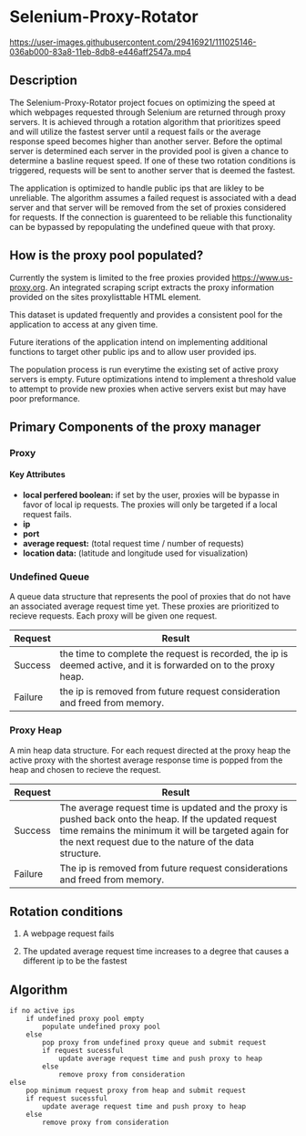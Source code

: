 # Selenium-Proxy-Rotator
https://user-images.githubusercontent.com/29416921/111025146-036ab000-83a8-11eb-8db8-e446aff2547a.mp4


## Description 

The Selenium-Proxy-Rotator project focues on optimizing the speed at which webpages requested through Selenium are returned through proxy servers. It is achieved through a rotation algorithm that prioritizes speed and will utilize the fastest server until a request fails or the average response speed becomes higher than another server. Before the optimal server is determined each server in the provided pool is given a chance to determine a basline request speed. If one of these two rotation conditions is triggered, requests will be sent to another server that is deemed the fastest.

The application is optimized to handle public ips that are likley to be unreliable. The algorithm assumes a failed request is associated with a dead server and that server will be removed from the set of proxies considered for requests. If the connection is guarenteed to be reliable this functionality can be bypassed by repopulating the undefined queue with that proxy. 

## How is the proxy pool populated? 

Currently the system is limited to the free proxies provided https://www.us-proxy.org.
An integrated scraping script extracts the proxy information provided on the sites proxylisttable HTML element.

This dataset is updated frequently and provides a consistent pool for the application to access at any given time.

Future iterations of the application intend on implementing additional functions to target other public ips and to allow user provided ips.

The population process is run everytime the existing set of active proxy servers is empty.
Future optimizations intend to implement a threshold value to attempt to provide new proxies when active servers exist but may have poor preformance. 


## Primary Components of the proxy manager

### Proxy

#### Key Attributes

* **local perfered boolean:** if set by the user, proxies will be bypasse in favor of local ip requests. The proxies will only be targeted if a local request fails. 
* **ip**
* **port**
* **average request:** (total request time / number of requests)
* **location data:** (latitude and longitude used for visualization)


### Undefined Queue

A queue data structure that represents the pool of proxies that do not have an associated average request time yet. These proxies are prioritized to recieve requests. Each proxy will be given one request. 

|Request | Result|
|------- | ------|
|Success | the time to complete the request is recorded, the ip is deemed active, and it is forwarded on to the proxy heap.|
|Failure | the ip is removed from future request consideration and freed from memory.| 



### Proxy Heap

A min heap data structure. For each request directed at the proxy heap the active proxy with the shortest average response time is popped from the heap and chosen to recieve the request. 

|Request | Result|
|------- | ------|
|Success | The average request time is updated and the proxy is pushed back onto the heap. If the updated request time remains the minimum it will be targeted again for the next request due to the nature of the data structure.|
|Failure | The ip is removed from future request considerations and freed from memory.|



## Rotation conditions
1. A webpage request fails

2. The updated average request time increases to a degree that causes a different ip to be the fastest

## Algorithm

```
if no active ips
	if undefined proxy pool empty
		populate undefined proxy pool
	else
		pop proxy from undefined proxy queue and submit request
		if request sucessful
			update average request time and push proxy to heap
		else
			remove proxy from consideration
else 
	pop minimum request proxy from heap and submit request
	if request sucessful
		update average request time and push proxy to heap
	else 
		remove proxy from consideration
```
